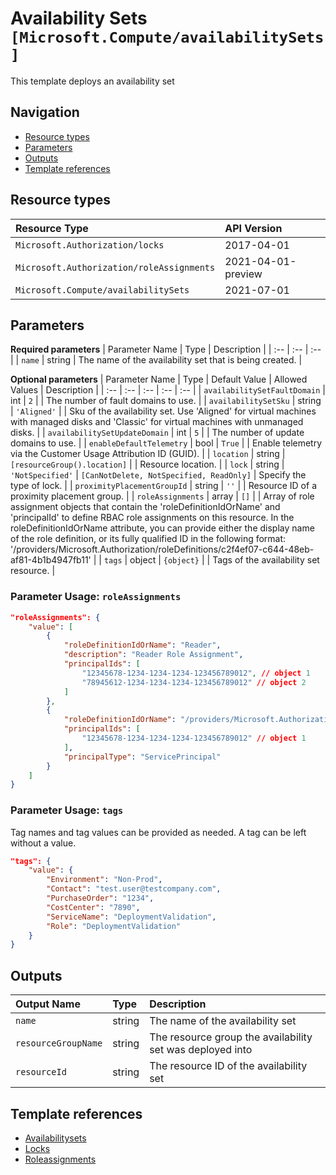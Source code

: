 # Availability Sets `[Microsoft.Compute/availabilitySets]`

This template deploys an availability set

## Navigation

- [Resource types](#Resource-types)
- [Parameters](#Parameters)
- [Outputs](#Outputs)
- [Template references](#Template-references)

## Resource types

| Resource Type | API Version |
| :-- | :-- |
| `Microsoft.Authorization/locks` | 2017-04-01 |
| `Microsoft.Authorization/roleAssignments` | 2021-04-01-preview |
| `Microsoft.Compute/availabilitySets` | 2021-07-01 |

## Parameters

**Required parameters**
| Parameter Name | Type | Description |
| :-- | :-- | :-- |
| `name` | string | The name of the availability set that is being created. |

**Optional parameters**
| Parameter Name | Type | Default Value | Allowed Values | Description |
| :-- | :-- | :-- | :-- | :-- |
| `availabilitySetFaultDomain` | int | `2` |  | The number of fault domains to use. |
| `availabilitySetSku` | string | `'Aligned'` |  | Sku of the availability set. Use 'Aligned' for virtual machines with managed disks and 'Classic' for virtual machines with unmanaged disks. |
| `availabilitySetUpdateDomain` | int | `5` |  | The number of update domains to use. |
| `enableDefaultTelemetry` | bool | `True` |  | Enable telemetry via the Customer Usage Attribution ID (GUID). |
| `location` | string | `[resourceGroup().location]` |  | Resource location. |
| `lock` | string | `'NotSpecified'` | `[CanNotDelete, NotSpecified, ReadOnly]` | Specify the type of lock. |
| `proximityPlacementGroupId` | string | `''` |  | Resource ID of a proximity placement group. |
| `roleAssignments` | array | `[]` |  | Array of role assignment objects that contain the 'roleDefinitionIdOrName' and 'principalId' to define RBAC role assignments on this resource. In the roleDefinitionIdOrName attribute, you can provide either the display name of the role definition, or its fully qualified ID in the following format: '/providers/Microsoft.Authorization/roleDefinitions/c2f4ef07-c644-48eb-af81-4b1b4947fb11' |
| `tags` | object | `{object}` |  | Tags of the availability set resource. |


### Parameter Usage: `roleAssignments`

```json
"roleAssignments": {
    "value": [
        {
            "roleDefinitionIdOrName": "Reader",
            "description": "Reader Role Assignment",
            "principalIds": [
                "12345678-1234-1234-1234-123456789012", // object 1
                "78945612-1234-1234-1234-123456789012" // object 2
            ]
        },
        {
            "roleDefinitionIdOrName": "/providers/Microsoft.Authorization/roleDefinitions/c2f4ef07-c644-48eb-af81-4b1b4947fb11",
            "principalIds": [
                "12345678-1234-1234-1234-123456789012" // object 1
            ],
            "principalType": "ServicePrincipal"
        }
    ]
}
```

### Parameter Usage: `tags`

Tag names and tag values can be provided as needed. A tag can be left without a value.

```json
"tags": {
    "value": {
        "Environment": "Non-Prod",
        "Contact": "test.user@testcompany.com",
        "PurchaseOrder": "1234",
        "CostCenter": "7890",
        "ServiceName": "DeploymentValidation",
        "Role": "DeploymentValidation"
    }
}
```

## Outputs

| Output Name | Type | Description |
| :-- | :-- | :-- |
| `name` | string | The name of the availability set |
| `resourceGroupName` | string | The resource group the availability set was deployed into |
| `resourceId` | string | The resource ID of the availability set |

## Template references

- [Availabilitysets](https://docs.microsoft.com/en-us/azure/templates/Microsoft.Compute/2021-07-01/availabilitySets)
- [Locks](https://docs.microsoft.com/en-us/azure/templates/Microsoft.Authorization/2017-04-01/locks)
- [Roleassignments](https://docs.microsoft.com/en-us/azure/templates/Microsoft.Authorization/roleAssignments)
